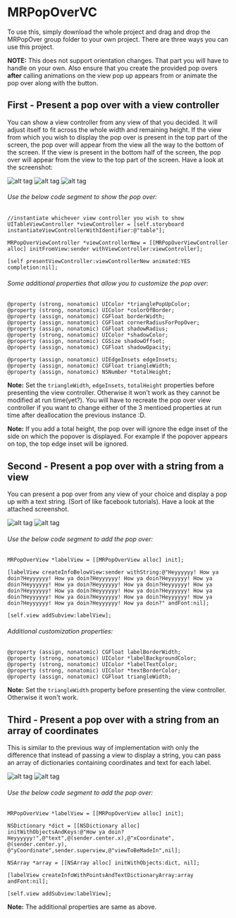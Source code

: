 # MRPopOverVC

To use this, simply download the whole project and drag and drop the MRPopOver group folder to your own project.
There are three ways you can use this project. 

**NOTE:** This does not support orientation changes. That part you will have to handle on your own. Also ensure that you create the provided pop overs **after** calling animations on the view pop up appears from or animate the pop over along with the button.

## First - Present a pop over with a view controller
You can show a view controller from any view of that you decided. It will adjust itself to fit across the whole width and 
remaining height. If the view from which you wish to display the pop over is present in the top part of the screen, the pop over will appear from the view all the way to the bottom of the screen. If the view is present in the bottom half of the screen, the pop over will appear from the view to the top part of the screen. Have a look at the screenshot:

![alt tag](http://i.imgur.com/WllEUy0.png) ![alt tag](http://i.imgur.com/gub8IzR.png) ![alt tag](http://i.imgur.com/mQ6X3VE.png) 

###### Use the below code segment to show the pop over:
    
    //instantiate whichever view controller you wish to show
    UITableViewController *viewController = [self.storyboard instantiateViewControllerWithIdentifier:@"table"];
    
    MRPopOverViewController *viewControllerNew = [[MRPopOverViewController alloc] initFromView:sender withViewController:viewController];
        
    [self presentViewController:viewControllerNew animated:YES completion:nil];

###### Some additional properties that allow you to customize the pop over:

    @property (strong, nonatomic) UIColor *trianglePopUpColor;
    @property (strong, nonatomic) UIColor *colorOfBorder;
    @property (assign, nonatomic) CGFloat borderWidth;
    @property (assign, nonatomic) CGFloat cornerRadiusForPopOver;
    @property (assign, nonatomic) CGFloat shadowRadius;
    @property (strong, nonatomic) UIColor *shadowColor;
    @property (assign, nonatomic) CGSize shadowOffset;
    @property (assign, nonatomic) CGFloat shadowOpacity;

    @property (assign, nonatomic) UIEdgeInsets edgeInsets;
    @property (assign, nonatomic) CGFloat triangleWidth;
    @property (assign, nonatomic) NSNumber *totalHeight;

**Note:** Set the `triangleWidth`, `edgeInsets`, `totalHeight` properties before presenting the view controller. Otherwise it won't work as they cannot be modified at run time(yet?).  You will have to recreate the pop over view controller if you want to change either of the 3 mentioed properties at run time after deallocation the previous instance :D.

**Note:** If you add a total height, the pop over will ignore the edge inset of the side on which the popover is displayed. For example if the popover appears on top, the top edge inset will be ignored. 

## Second - Present a pop over with a string from a view
You can present a pop over from any view of your choice and display a pop up with a text string. (Sort of like facebook tutorials). Have a look at the attached screenshot.

![alt tag](http://i.imgur.com/IXx95SC.png) ![alt tag](http://i.imgur.com/RfcrHtW.png) 

###### Use the below code segment to add the pop over:
    
    MRPopOverView *labelView = [[MRPopOverView alloc] init];
    
    [labelView createInfoBelowView:sender withString:@"Heyyyyyy! How ya doin?Heyyyyyy! How ya doin?Heyyyyyy! How ya doin?Heyyyyyy! How ya doin?Heyyyyyy! How ya doin?Heyyyyyy! How ya doin?Heyyyyyy! How ya doin?Heyyyyyy! How ya doin?Heyyyyyy! How ya doin?Heyyyyyy! How ya doin?Heyyyyyy! How ya doin?Heyyyyyy! How ya doin?Heyyyyyy! How ya doin?Heyyyyyy! How ya doin?Heyyyyyy! How ya doin?" andFont:nil];
    
    [self.view addSubview:labelView];

###### Additional customization properties:

    @property (assign, nonatomic) CGFloat labelBorderWidth;
    @property (strong, nonatomic) UIColor *labelBackgroundColor;
    @property (strong, nonatomic) UIColor *labelTextColor; 
    @property (strong, nonatomic) UIColor *textBorderColor; 
    @property (assign, nonatomic) CGFloat triangleWidth;

**Note:** Set the `triangleWidth` property before presenting the view controller. Otherwise it won't work.
## Third - Present a pop over with a string from an array of coordinates
This is similar to the previous way of implementation with only the difference that instead of passing a view to display a string, you can pass an array of dictionaries containing coordinates and text for each label. 

![alt tag](http://i.imgur.com/Lv1LLzI.png) ![alt tag](http://i.imgur.com/q3oAR3A.png) 

###### Use the below code segment to add the pop over:
    
    MRPopOverView *labelView = [[MRPopOverView alloc] init];
       
    NSDictionary *dict = [[NSDictionary alloc] initWithObjectsAndKeys:@"How ya doin?Heyyyyyy!",@"text",@(sender.center.x),@"xCoordinate", @(sender.center.y), @"yCoordinate",sender.superview,@"viewToBeMadeIn",nil];
    
    NSArray *array = [[NSArray alloc] initWithObjects:dict, nil];
    
    [labelView createInfoWithPointsAndTextDictionaryArray:array andFont:nil];

    [self.view addSubview:labelView];

**Note:** The additional properties are same as above.
